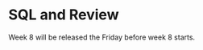 # SQL and Review

Week 8 will be released the Friday before week 8 starts.

<!-- This week you'll learn a bit about SQL and databases and then move into review.

The review will encourage you to dive deeper into topics and clean out any cobwebs so you are ready to start Phase 1. Because you are covering some new material this week, week 8 will be more demanding than week 9. The JavaScript challenges are also more difficult, so you may want to pair on those.

Please keep track of how much time you spend on each challenge.

## Challenges
1. [Introduction to Databases](1-intro-to-databases)
2. [More Schemas](2-more-schemas)
3. [JavaScript Gradebook](3-js-gradebook)
4. [JavaScript Tally Votes](4-js-tally-votes)
5. [Ruby Challenge](5-ruby.md)
6. [Cheat Sheet](6-cheat-sheet.md) **Pairing Challenge**
7. [Technical Blog](7-technical-blog.md)
8. [Cultural Blog](8-cultural-blog.md)
9. [GPS 3.2](9-gps3-2) [on JavaScript] **DO NOT READ UNTIL GPS SESSION**
10. [Accountability Group](10-accountability-group.md)
11. [BONUS Challenges](11-BONUS-challenges) **Optional**

This week you'll want to request feedback on Twitter using the hashtag **#DBCU3W8.**

## Submitting your work
- You must complete the [week's submission form](http://apply.devbootcamp.com) to turn in your work by Sunday at 11:59pm.

####IMPORTANT
There are no extensions available for the last two weeks of Phase 0. It is vital to your ability to attend DBC on site with your cohort that you get your work in by the deadline. Email us immediately if this will be a problem for you. If we do not hear from you and you do not have the work for weeks 1-8 turned in, we will automatically defer you to the next cohort.

## Remember the Unit Expectations!

Expectation | Times per Unit | Times per Week
------------|----------|---------
[Peer-Pair](https://github.com/Devbootcamp/phase-0-handbook/blob/master/peer-pairing-sessions.md) | 6 | >= 2
[Give feedback](https://socrates.devbootcamp.com/feedback/new) to GPS and peer pairs | 8 | >=2
Rate [feedback](https://socrates.devbootcamp.com/feedback) | 20 | 7

## [Resources](https://github.com/Devbootcamp/phase-0-handbook/blob/master/resources.md)
 -->
